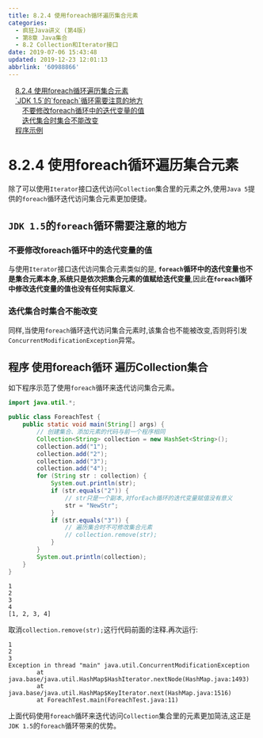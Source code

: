 ```yaml
---
title: 8.2.4 使用foreach循环遍历集合元素
categories: 
  - 疯狂Java讲义 (第4版)
  - 第8章 Java集合
  - 8.2 Collection和Iterator接口
date: 2019-07-06 15:43:48
updated: 2019-12-23 12:01:13
abbrlink: '60988866'
---
```

<div id='my_toc'><a href="/JavaReadingNotes/60988866/#8-2-4-使用foreach循环遍历集合元素" class="header_1">8.2.4 使用foreach循环遍历集合元素</a>&nbsp;<br><a href="/JavaReadingNotes/60988866/#-JDK-1-5-的-foreach-循环需要注意的地方" class="header_1">`JDK 1.5`的`foreach`循环需要注意的地方</a>&nbsp;<br><a href="/JavaReadingNotes/60988866/#不要修改foreach循环中的迭代变量的值" class="header_2">不要修改foreach循环中的迭代变量的值</a>&nbsp;<br><a href="/JavaReadingNotes/60988866/#迭代集合时集合不能改变" class="header_2">迭代集合时集合不能改变</a>&nbsp;<br><a href="/JavaReadingNotes/60988866/#程序示例" class="header_1">程序示例</a>&nbsp;<br></div>
<style>.header_1{margin-left: 1em;}.header_2{margin-left: 2em;}.header_3{margin-left: 3em;}.header_4{margin-left: 4em;}.header_5{margin-left: 5em;}.header_6{margin-left: 6em;}</style>
<!--more-->
<script>if (navigator.platform.search('arm')==-1){document.getElementById('my_toc').style.display = 'none';}var e,p = document.getElementsByTagName('p');while (p.length>0) {e = p[0];e.parentElement.removeChild(e);}</script>

<!--end-->
<!--SSTStart-->
# 8.2.4 使用foreach循环遍历集合元素
除了可以使用`Iterator`接口迭代访问`Collection`集合里的元素之外,使用`Java 5`提供的`foreach`循环迭代访问集合元素更加便捷。
## `JDK 1.5`的`foreach`循环需要注意的地方
### 不要修改foreach循环中的迭代变量的值
与使用`Iterator`接口迭代访问集合元素类似的是, **`foreach`循环中的迭代变量也不是集合元素本身,系统只是依次把集合元素的值赋给迭代变量**,因此**在`foreach`循环中修改迭代变量的值也没有任何实际意义**.
### 迭代集合时集合不能改变
同样,当使用`foreach`循环迭代访问集合元素时,该集合也不能被改变,否则将引发`ConcurrentModificationException`异常。
<!--SSTStop-->
## 程序 使用foreach循环 遍历Collection集合
如下程序示范了使用`foreach`循环来迭代访问集合元素。
```java
import java.util.*;

public class ForeachTest {
    public static void main(String[] args) {
        // 创建集合、添加元素的代码与前一个程序相同
        Collection<String> collection = new HashSet<String>();
        collection.add("1");
        collection.add("2");
        collection.add("3");
        collection.add("4");
        for (String str : collection) {
            System.out.println(str);
            if (str.equals("2")) {
                // str只是一个副本,对forEach循环的迭代变量赋值没有意义
                str = "NewStr";
            }
            if (str.equals("3")) {
                // 遍历集合时不可修改集合元素
                // collection.remove(str);
            }
        }
        System.out.println(collection);
    }
}
```
```
1
2
3
4
[1, 2, 3, 4]
```
取消`collection.remove(str);`这行代码前面的注释.再次运行:
```
1
2
3
Exception in thread "main" java.util.ConcurrentModificationException
        at java.base/java.util.HashMap$HashIterator.nextNode(HashMap.java:1493)
        at java.base/java.util.HashMap$KeyIterator.next(HashMap.java:1516)
        at ForeachTest.main(ForeachTest.java:11)
```
上面代码使用`foreach`循环来迭代访问`Collection`集合里的元素更加简洁,这正是`JDK 1.5`的`foreach`循环带来的优势。
